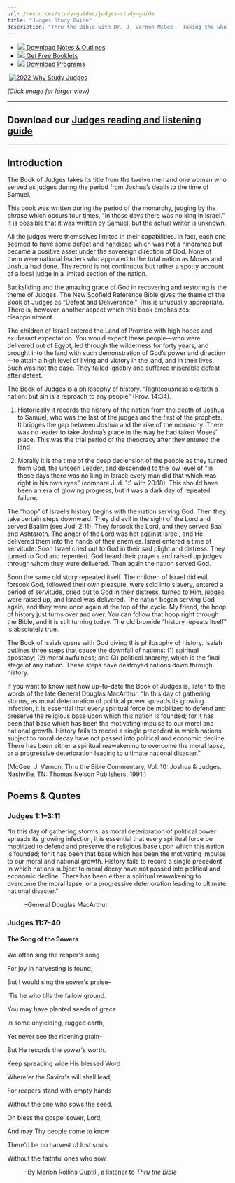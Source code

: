 ```yaml
---
url: /resources/study-guides/judges-study-guide
title: "Judges Study Guide"
description: "Thru the Bible with Dr. J. Vernon McGee - Taking the whole Word to the whole world"
---
```





* [*![](http://ttb.org/img/icon-download.png)* Download Notes & Outlines](/docs/default-source/notes-and-outlines_2022/no8_judges.pdf?sfvrsn=e95d1816_2 "download notes")
* [*![](http://ttb.org/img/icon-document.png)* Get Free Booklets](/resources/electronic-booklets "get free booklets")
* [*![](http://ttb.org/img/icon-youtube-sm.png)* Download Programs](/resources/free-5-year-series-downloads "Listen")







 [![2022 Why Study Judges](/images/default-source/why-study/2022-why-study-judges.jpg?sfvrsn=df061816_0&MaxWidth=400&MaxHeight=&ScaleUp=false&Quality=High&Method=ResizeFitToAreaArguments&Signature=0C242CF87A335DA7095009D871385F5766D4C695 "2022 Why Study Judges")](/images/default-source/why-study/2022-why-study-judges.jpg?sfvrsn=df061816_0)


*(Click image for larger view)*




---


## Download our [Judges reading and listening guide](/docs/default-source/read-thru/ttb_read-thru-judges.pdf?sfvrsn=ab071816_0 "Judges reading and listening guide")




---


## Introduction


The Book of Judges takes its title from the twelve men and one woman who served as judges during the period from Joshua’s death to the time of Samuel.


This book was written during the period of the monarchy, judging by the phrase which occurs four times, “In those days there was no king in Israel.” It is possible that it was written by Samuel, but the actual writer is unknown.


All the judges were themselves limited in their capabilities. In fact, each one seemed to have some defect and handicap which was not a hindrance but became a positive asset under the sovereign direction of God. None of them were national leaders who appealed to the total nation as Moses and Joshua had done. The record is not continuous but rather a spotty account of a local judge in a limited section of the nation.


Backsliding and the amazing grace of God in recovering and restoring is the theme of Judges. The New Scofield Reference Bible gives the theme of the Book of Judges as “Defeat and Deliverance.” This is unusually appropriate. There is, however, another aspect which this book emphasizes: disappointment.


The children of Israel entered the Land of Promise with high hopes and exuberant expectation. You would expect these people—who were delivered out of Egypt, led through the wilderness for forty years, and brought into the land with such demonstration of God’s power and direction—to attain a high level of living and victory in the land, and in their lives. Such was not the case. They failed ignobly and suffered miserable defeat after defeat.


The Book of Judges is a philosophy of history. “Righteousness exalteth a nation: but sin is a reproach to any people” (Prov. 14:34).


1. Historically it records the history of the nation from the death of Joshua to Samuel, who was the last of the judges and the first of the prophets. It bridges the gap between Joshua and the rise of the monarchy. There was no leader to take Joshua’s place in the way he had taken Moses’ place. This was the trial period of the theocracy after they entered the land.


2. Morally it is the time of the deep declension of the people as they turned from God, the unseen Leader, and descended to the low level of “In those days there was no king in Israel: every man did that which was right in his own eyes” (compare Jud. 1:1 with 20:18). This should have been an era of glowing progress, but it was a dark day of repeated failure.


The “hoop” of Israel’s history begins with the nation serving God. Then they take certain steps downward. They did evil in the sight of the Lord and served Baalim (see Jud. 2:11). They forsook the Lord, and they served Baal and Ashtaroth. The anger of the Lord was hot against Israel, and He delivered them into the hands of their enemies. Israel entered a time of servitude. Soon Israel cried out to God in their sad plight and distress. They turned to God and repented. God heard their prayers and raised up judges through whom they were delivered. Then again the nation served God.


Soon the same old story repeated itself. The children of Israel did evil, forsook God, followed their own pleasure, were sold into slavery, entered a period of servitude, cried out to God in their distress, turned to Him, judges were raised up, and Israel was delivered. The nation began serving God again, and they were once again at the top of the cycle. My friend, the hoop of history just turns over and over. You can follow that hoop right through the Bible, and it is still turning today. The old bromide “history repeats itself” is absolutely true.


The Book of Isaiah opens with God giving this philosophy of history. Isaiah outlines three steps that cause the downfall of nations: (1) spiritual apostasy; (2) moral awfulness; and (3) political anarchy, which is the final stage of any nation. These steps have destroyed nations down through history.


If you want to know just how up–to–date the Book of Judges is, listen to the words of the late General Douglas MacArthur: “In this day of gathering storms, as moral deterioration of political power spreads its growing infection, it is essential that every spiritual force be mobilized to defend and preserve the religious base upon which this nation is founded; for it has been that base which has been the motivating impulse to our moral and national growth. History fails to record a single precedent in which nations subject to moral decay have not passed into political and economic decline. There has been either a spiritual reawakening to overcome the moral lapse, or a progressive deterioration leading to ultimate national disaster.”


(McGee, J. Vernon. Thru the Bible Commentary, Vol. 10: Joshua & Judges. Nashville, TN: Thomas Nelson Publishers, 1991.)





## Poems & Quotes


### Judges 1:1–3:11


“In this day of gathering storms, as moral deterioration of political power spreads its growing infection, it is essential that every spiritual force be mobilized to defend and preserve the religious base upon which this nation is founded; for it has been that base which has been the motivating impulse to our moral and national growth. History fails to record a single precedent in which nations subject to moral decay have not passed into political and economic decline. There has been either a spiritual reawakening to overcome the moral lapse, or a progressive deterioration leading to ultimate national disaster."  

          –General Douglas MacArthur


### Judges 11:7-40


#### The Song of the Sowers


We often sing the reaper's song  

For joy in harvesting is found,  

But I would sing the sower's praise–  

'Tis he who tills the fallow ground.  

You may have planted seeds of grace  

In some unyielding, rugged earth,  

Yet never see the ripening grain–  

But He records the sower's worth.  

Keep spreading wide His blessed Word  

Where'er the Savior's will shall lead,  

For reapers stand with empty hands  

Without the one who sows the seed.  

Oh bless the gospel sower, Lord,  

And may Thy people come to know  

There'd be no harvest of lost souls  

Without the faithful ones who sow.  

          –By Marion Rollins Guptill, a listener to *Thru the Bible*






